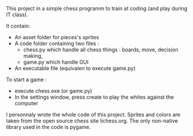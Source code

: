 This project in a simple chess programm to train at coding (and play during IT class).

It contain:
 - An asset folder for pieces's sprites
 - A code folder containing two files :
    - chess.py which handle all chess things : boards, move, decision making, 
    - game.py which handle GUI
 - An executable file (equivalen to execute game.py)

To start a game :
 - execute chess.exe (or game.py)
 - In the settings window, press create to play the whites against the computer

I personnaly wrote the whole code of this project.
Sprites and colors are taken from the open source chess site lichess.org.
The only non-native library used in the code is pygame.
